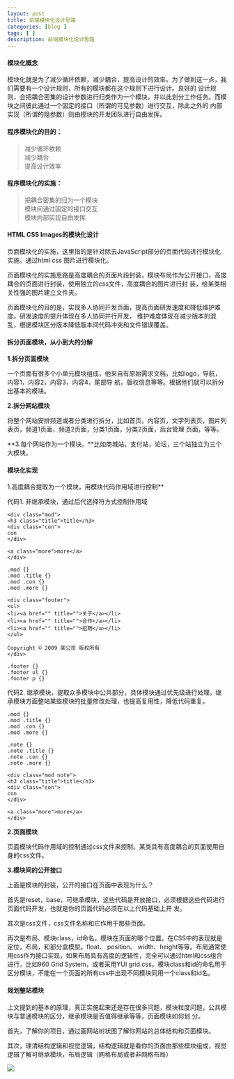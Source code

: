 ```yaml
---
layout: post
title: 前端模块化设计思路
categories: [blog ]
tags: [ ]
description: 前端模块化设计思路
---
```


#### 模块化概念

模块化就是为了减少循环依赖，减少耦合，提高设计的效率。为了做到这一点，我们需要有一个设计规则，所有的模块都在这个规则下进行设计。良好的 设计规则，会把耦合密集的设计参数进行归类作为一个模块，并以此划分工作任务。而模块之间彼此通过一个固定的接口（所谓的可见参数）进行交互，除此之外的 内部实现（所谓的隐参数）则由模块的开发团队进行自由发挥。

#### 程序模块化的目的：

> 减少循环依赖  
> 减少耦合  
> 提高设计效率

#### 程序模块化的实施：

> 把耦合密集的归为一个模块  
> 模块间通过固定的接口交互  
> 模块内部实现自由发挥

#### HTML CSS Images的模块化设计

页面模块化的实施，这里指的是针对除去JavaScript部分的页面代码进行模块化实施。通过html css 图片进行模块化。

页面模块化的实施思路是高度耦合的页面片段封装，模块布局作为公开接口，高度耦合的页面进行封装，使用独立的css文件，高度耦合的图片进行封 装，给某类相关性强的图片建立文件夹。

页面模块化的目的是，实现多人协同开发页面，提高页面研发速度和降低维护难度。研发速度的提升体现在多人协同并行开发， 维护难度体现在减少版本的混乱，根据模块区分版本降低版本间代码冲突和文件错误覆盖。

#### 拆分页面模块，从小到大的分解

**1.拆分页面模块**

一个页面有很多个小单元模块组成，他来自有原始需求文档，比如logo，导航，内容1，内容2，内容3，内容4，尾部导 航，版权信息等等。根据他们就可以拆分出基本的模块。

**2.拆分网站模块**

将整个网站安排频道或者分类进行拆分，比如首页，内容页，文字列表页，图片列表页，频道1页面，频道2页面，分类1页面，分类2页面，后台管理 页面，等等。

**3.每个网站作为一个模块。**比如商城站，支付站，论坛，三个站独立为三个大模块。

#### 模块化实现

1.高度耦合提取为一个模块，用模块代码作用域进行控制**

代码1. 非继承模块，通过后代选择符方式控制作用域

	<div class="mod">
	<h3 class="title">title</h3>
	<div class="con">
	con
	</div>

	<a class="more">more</a>
	</div>

	.mod {}
	.mod .title {}
	.mod .con {}
	.mod .more {}

	<div class="footer">
	<ul>
	<li><a href="" title="">关于</a></li>
	<li><a href="" title="">合作</a></li>
	<li><a href="" title="">招聘</a></li>
	</ul>

	Copyright © 2009 某公司 版权所有
	</div>

	.footer {}
	.footer ul {}
	.footer p {}



代码2. 继承模块，提取众多模块中公共部分，具体模块通过优先级进行处理。继承模块方面整站某些模块的批量修改处理，也提高复用性，降低代码重复。

	.mod {}
	.mod .title {}
	.mod .con {}
	.mod .more {}

	.note {}
	.note .title {}
	.note .con {}
	.note .more {}

	<div class="mod note">
	<h3 class="title">title</h3>
	<div class="con">
	con
	</div>

	<a class="more">more</a>
	</div>


**2.页面模块**

页面模块代码作用域的控制通过css文件来控制。某类具有高度耦合的页面使用自身的css文件。

**3.模块间的公开接口**

上面是模块的封装，公开的接口在页面中表现为什么？

首先是reset，base，可继承模块，这些代码是开放接口，必须根据这些代码进行页面代码开发，也就是你的页面代码必须在以上代码基础上开 发。

其次是css文件，css文件名称和它作用于那些页面。

再次是布局、模块class，id命名，模块在页面的哪个位置。在CSS中的表现就是定位，布局，和部分盒模型。float、 position、 width、height等等。布局通常使用css作为接口实现，如果布局具有高度的逻辑性，完全可以通过html和css组合进行，比如960 Grid System，或者采用YUI grid.css。模块class和id的命名用于区分模块，不能在一个页面的所有css中出现不同模块同用一个class和id名。

#### 规划整站模块

上文提到的基本的原理，真正实施起来还是存在很多问题，模块粒度问题，公共模块与普通模块的区分，继承模块是否值得继承等等，页面模块如何划 分。

首先，了解你的项目，通过画网站树状图了解你网站的总体结构和页面模块。

其次，理清结构逻辑和视觉逻辑，结构逻辑就是看你的页面由那些模块组成，视觉逻辑了解可继承模块，布局逻辑（网格布局或者非网格布局）

![](../img/uploads/2012/10/2010050713053197.png)
